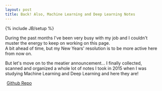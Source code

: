 ```yaml
---
layout: post
title: Back! Also, Machine Learning and Deep Learning Notes
---
```

{% include JB/setup %}

During the past months I've been very busy with my job and I couldn't muster the energy to keep on working on this page.<br>
A bit ahead of time, but my New Years' resolution is to be more active here from now on.<br>

But let's move on to the meatier announcement... I finally collected, scanned and organized a whole lot of notes I took in 2015 when
I was studying Machine Learning and Deep Learning and here they are!<br>

<i class="fa fa-github  fa-lg" style="padding-right: 5px;" title="Repo"></i><a href="http://github.com/lospooky/mlnotes">Github Repo</a>
